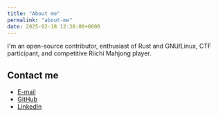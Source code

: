 ```yaml
---
title: "About me"
permalink: "about-me"
date: 2025-02-18 12:30:00+0000
---
```


I'm an open-source contributor, enthusiast of Rust and GNU/Linux, CTF participant, and competitive Riichi Mahjong player.

## Contact me

* [E-mail](mailto:mateusz@mackowski.org)
* [GitHub](https://github.com/m4tx)
* [LinkedIn](https://www.linkedin.com/in/mmackowski1/)
